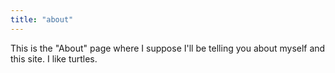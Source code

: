 ```yaml
---
title: "about"
---
```


This is the "About" page where I suppose I'll be telling you about myself and this site. I like turtles.